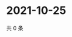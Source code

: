 # 2021-10-25

共 0 条

<!-- BEGIN WEIBO -->
<!-- 最后更新时间 Mon Oct 25 2021 06:07:45 GMT+0800 (China Standard Time) -->

<!-- END WEIBO -->
